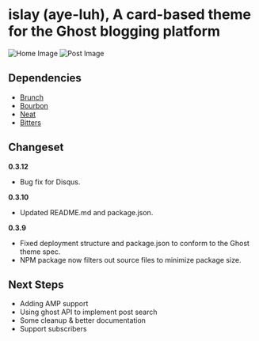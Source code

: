 # islay (aye-luh), A card-based theme for the Ghost blogging platform

![Home Image](http://i.imgur.com/WeYDzDn.png)
![Post Image](http://i.imgur.com/nqissLg.png)

## Dependencies
* [Brunch](http://brunch.io/)
* [Bourbon](https://github.com/thoughtbot/bourbon)
* [Neat](https://github.com/thoughtbot/neat)
* [Bitters](https://github.com/thoughtbot/bitters)

## Changeset

__0.3.12__
* Bug fix for Disqus.

__0.3.10__
* Updated README.md and package.json.

__0.3.9__
* Fixed deployment structure and package.json to conform to the Ghost theme spec.
* NPM package now filters out source files to minimize package size.

## Next Steps

* Adding AMP support
* Using ghost API to implement post search
* Some cleanup & better documentation
* Support subscribers

